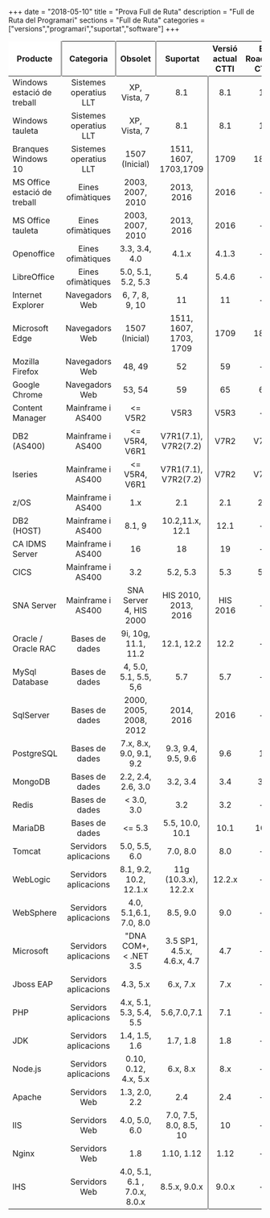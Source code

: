+++
date        = "2018-05-10"
title       = "Prova Full de Ruta"
description = "Full de Ruta del Programari"
sections    = "Full de Ruta"
categories  = ["versions","programari","suportat","software"]
+++

Producte                    |  Categoria | Obsolet | Suportat | Versió actual CTTI | En Roadmap CTTI | Emergent
 ---------------------       |:-------:| :--------:|:----------:|:--------------------:|:-----------------:|:--------:                 
 Windows estació de treball  | Sistemes operatius LLT | XP, Vista, 7 | 8.1 | 8.1 | 10 | --
 Windows tauleta | Sistemes operatius LLT  | XP, Vista, 7 | 8.1 | 8.1 | 10 | --
 Branques Windows 10 | Sistemes operatius LLT  | 1507 (Inicial) | 1511, 1607, 1703,1709 | 1709 | 1803 | 1809
 MS Office estació de treball | Eines ofimàtiques    | 2003, 2007, 2010 | 2013, 2016               | 2016     | -- | 2019 
| MS Office tauleta            | Eines ofimàtiques    |2003, 2007, 2010  | 2013, 2016               | 2016     | -- | 2019 
| Openoffice                   | Eines ofimàtiques    | 3.3, 3.4, 4.0    | 4.1.x| 4.1.3    | -- | -- 
| LibreOffice                  | Eines ofimàtiques    | 5.0, 5.1, 5.2, 5.3  | 5.4       | 5.4.6    | -- | 6.0 
| Internet Explorer | Navegadors Web    | 6, 7, 8, 9, 10 | 11               | 11                 | -- | --
| Microsoft Edge    | Navegadors Web    | 1507 (Inicial) | 1511, 1607, 1703, 1709 | 1709 | 1803| 1809
| Mozilla Firefox   | Navegadors Web    | 48, 49           | 52               | 59                 | --              | 60    
| Google Chrome     | Navegadors Web    | 53, 54       | 59             | 65               | 66            | 67  
| Content Manager | Mainframe i AS400    | <= V5R2                | V5R3                  | V5R3               | --              | --       | 
| DB2 (AS400)     | Mainframe i AS400    | <= V5R4, V6R1          | V7R1(7.1), V7R2(7.2)            | V7R2               | V7R3            | --       | 
| Iseries         | Mainframe i AS400    | <= V5R4, V6R1          | V7R1(7.1), V7R2(7.2)            | V7R2               | V7R3            | --       | 
| z/OS            | Mainframe i AS400    | 1.x                    | 2.1                   | 2.1                | 2.2             | 2.3       | 
| DB2 (HOST)      | Mainframe i AS400    | 8.1, 9                 | 10.2,11.x, 12.1       | 12.1               | --              | 12.2     | 
| CA IDMS Server  | Mainframe i AS400    | 16                     | 18                    | 19                 | --              | --       | 
| CICS            | Mainframe i AS400    | 3.2                    | 5.2, 5.3              | 5.3                | 5.4             | --      | 
| SNA Server      | Mainframe i AS400    | SNA Server 4, HIS 2000 | HIS 2010, 2013, 2016  | HIS 2016           | --              | --       | 
| Oracle / Oracle RAC         | Bases de dades      |9i, 10g, 11.1, 11.2      | 12.1, 12.2    |12.2      | --              | 18c                        | x        | Enterprise                       | 
| MySql Database              | Bases de dades      | 4, 5.0, 5.1, 5.5, 5,6  | 5.7                | 5.7                | --              | --                       | x        | Community                        | 
| SqlServer                   | Bases de dades     |2000, 2005, 2008, 2012  |2014, 2016        | 2016               | --              | 2017                      | x        | Standard                         | 
| PostgreSQL                  | Bases de dades     | 7.x, 8.x, 9.0, 9.1, 9.2  | 9.3, 9.4, 9.5, 9.6 | 9.6                | 10             | --                        |          |                                | 
| MongoDB                     | Bases de dades     | 2.2, 2.4, 2.6, 3.0 | 3.2, 3.4           | 3.4 | 3.6             | --                        |          | Community                        | 
| Redis                       | Bases de dades     | < 3.0, 3.0  | 3.2                | 3.2                | --             | 4.0                        |          | Community                        | 
| MariaDB                     | Bases de dades     | <= 5.3    | 5.5, 10.0, 10.1        | 10.1               | 10.2           | 10.3                        |          | Community                        | 
| Tomcat                          | Servidors aplicacions              | 5.0, 5.5, 6.0                         |  7.0, 8.0               | 8.0                | --              | 9.0                        | x        | JBoss EWS 3.0                  | 
| WebLogic                        | Servidors aplicacions              | 8.1, 9.2, 10.2, 12.1.x                        | 11g (10.3.x), 12.2.x    | 12.2.x                    | --                        | --                        | x        | Premier                          | 
| WebSphere                       | Servidors aplicacions              | 4.0, 5.1,6.1, 7.0, 8.0                 | 8.5, 9.0      | 9.0                | --              | --                        |          |                                  | 
| Microsoft                       | Servidors aplicacions              | "DNA COM+, < .NET 3.5                 | 3.5 SP1,  4.5.x,  4.6.x, 4.7 | 4.7              | --         | --                          | x        | Versió distribuïda amb SO |        
| Jboss EAP                       | Servidors aplicacions              | 4.3, 5.x                              | 6.x, 7.x                  | 7.x                | --              | --                       | x        | EAP                              | 
| PHP                             | Servidors aplicacions              | 4.x, 5.1, 5.3, 5.4, 5.5               | 5.6,7.0,7.1                 | 7.1                | --              | 7.2                       | x        | RHEL / Software Collections 2.2  | 
| JDK                             | Servidors aplicacions              | 1.4, 1.5, 1.6                              |  1.7, 1.8            | 1.8                | --              | --                       |          |                                  | 
| Node.js                         | Servidors aplicacions              | 0.10, 0.12, 4.x, 5.x                                   | 6.x, 8.x                  | 8.x                | --              | 10.x                        |          | LTS                              | 
| Apache                          | Servidors Web           | 1.3, 2.0, 2.2                              |  2.4             | 2.4                | --              | --                        | x        | RHEL / Software Collections 2.2  | 
| IIS                             | Servidors Web           | 4.0, 5.0, 6.0                         | 7.0, 7.5, 8.0, 8.5, 10   | 10                | --              | --                        | x        | Versió distribuïda amb SO        | 
| Nginx                           | Servidors Web           | 1.8                                    |  1.10, 1.12                    | 1.12                | --              | --                        |          | Software Collections 2.1         | 
| IHS                             | Servidors Web           | 4.0, 5.1, 6.1 , 7.0.x, 8.0.x  | 8.5.x, 9.0.x      | 9.0.x               | --             | --                        |          |                                  | 

<style>
	table tr:first-child th:first-child, table tr:first-child th:last-child{
		background-color:#fff;
	}
	table tr:first-child th:first-child{
		border-top: none!important;
		border-left:none!important;
	}
	table tr:first-child th:last-child{
		border-top: none!important;
		border-right:none!important;
	}

	table tr:nth-child(1) th:nth-child(1), 
	table tr:nth-child(1) th:nth-child(2), 
	table tr:nth-child(1) th:nth-child(3),
	table tr:nth-child(2) th:nth-child(4),
	table tr:nth-child(2) th:nth-child(8), 
	table tr:nth-child(2) th:nth-child(10),
	table tr td:nth-child(4), 
	table tr td:nth-child(8), 
	table tr td:nth-child(10){
		border-right: 3px solid #aaa;
	}
</style>
<script src="https://cdn.datatables.net/1.10.12/js/jquery.dataTables.min.js"></script>
<script>
	$(document).ready(function() {
		//Data table plugin
    	$('table').DataTable( {
	        "paging": false,
	        "info" : false,
	        "ordering": false,
	        "language":{
	        	"search" : "<strong>Cerca:</strong> ",
		        "infoEmpty": "No hi ha registres",
	        	"zeroRecords": "No s'han trobat registres"
	        },
	        initComplete: function () {
	            this.api().columns().every( function (col_index) {
	                var column = this;
	                if(col_index===7){
	                	$("<p>&nbsp;</p>").appendTo($(column.header()));
	                	return;
	                }
	                var select = $('<select><option value=""></option></select>')
	                    .appendTo( $(column.header()) )
	                    .on( 'change', function () {
	                        var val = $.fn.dataTable.util.escapeRegex(
	                            $(this).val()
	                        );
	 
	                        column
	                            .search( val ? '^'+val+'$' : '', true, false )
	                            .draw();
	                    } );
	 
	                column.data().unique().sort().each( function ( d, j ) {
	                    select.append( '<option value="'+d+'">'+d+'</option>' )
	                });
	            });

	            //adds header private/public
	            // $("<tr><th colspan='2'></th><th colspan='5'>Privat</th></tr>").insertBefore($("table thead tr"));
	        }	        
    	});
	});
    
</script>
